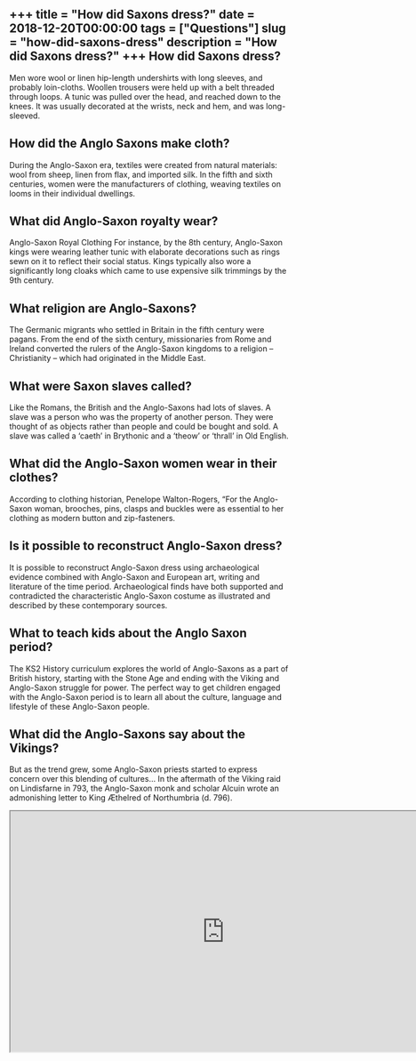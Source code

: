+++
title = "How did Saxons dress?"
date = 2018-12-20T00:00:00
tags = ["Questions"]
slug = "how-did-saxons-dress"
description = "How did Saxons dress?"
+++
How did Saxons dress?
---------------------

Men wore wool or linen hip-length undershirts with long sleeves, and probably loin-cloths. Woollen trousers were held up with a belt threaded through loops. A tunic was pulled over the head, and reached down to the knees. It was usually decorated at the wrists, neck and hem, and was long-sleeved.

How did the Anglo Saxons make cloth?
------------------------------------

During the Anglo-Saxon era, textiles were created from natural materials: wool from sheep, linen from flax, and imported silk. In the fifth and sixth centuries, women were the manufacturers of clothing, weaving textiles on looms in their individual dwellings.

What did Anglo-Saxon royalty wear?
----------------------------------

Anglo-Saxon Royal Clothing For instance, by the 8th century, Anglo-Saxon kings were wearing leather tunic with elaborate decorations such as rings sewn on it to reflect their social status. Kings typically also wore a significantly long cloaks which came to use expensive silk trimmings by the 9th century.

What religion are Anglo-Saxons?
-------------------------------

The Germanic migrants who settled in Britain in the fifth century were pagans. From the end of the sixth century, missionaries from Rome and Ireland converted the rulers of the Anglo-Saxon kingdoms to a religion – Christianity – which had originated in the Middle East.

What were Saxon slaves called?
------------------------------

Like the Romans, the British and the Anglo-Saxons had lots of slaves. A slave was a person who was the property of another person. They were thought of as objects rather than people and could be bought and sold. A slave was called a ‘caeth’ in Brythonic and a ‘theow’ or ‘thrall’ in Old English.

What did the Anglo-Saxon women wear in their clothes?
-----------------------------------------------------

According to clothing historian, Penelope Walton-Rogers, “For the Anglo-Saxon woman, brooches, pins, clasps and buckles were as essential to her clothing as modern button and zip-fasteners.

Is it possible to reconstruct Anglo-Saxon dress?
------------------------------------------------

It is possible to reconstruct Anglo-Saxon dress using archaeological evidence combined with Anglo-Saxon and European art, writing and literature of the time period. Archaeological finds have both supported and contradicted the characteristic Anglo-Saxon costume as illustrated and described by these contemporary sources.

What to teach kids about the Anglo Saxon period?
------------------------------------------------

The KS2 History curriculum explores the world of Anglo-Saxons as a part of British history, starting with the Stone Age and ending with the Viking and Anglo-Saxon struggle for power. The perfect way to get children engaged with the Anglo-Saxon period is to learn all about the culture, language and lifestyle of these Anglo-Saxon people.

What did the Anglo-Saxons say about the Vikings?
------------------------------------------------

But as the trend grew, some Anglo-Saxon priests started to express concern over this blending of cultures… In the aftermath of the Viking raid on Lindisfarne in 793, the Anglo-Saxon monk and scholar Alcuin wrote an admonishing letter to King Æthelred of Northumbria (d. 796).

<iframe allow="accelerometer; autoplay; clipboard-write; encrypted-media; gyroscope; picture-in-picture" allowfullscreen="" class="__youtube_prefs__  epyt-is-override  no-lazyload" data-no-lazy="1" data-origheight="433" data-origwidth="770" data-skipgform_ajax_framebjll="" height="433" id="_ytid_16581" loading="lazy" src="https://www.youtube.com/embed/t-gUVHKR_qI?enablejsapi=1&autoplay=0&cc_load_policy=0&cc_lang_pref=&iv_load_policy=1&loop=0&modestbranding=0&rel=1&fs=1&playsinline=0&autohide=2&theme=dark&color=red&controls=1&" title="YouTube player" width="770"></iframe>